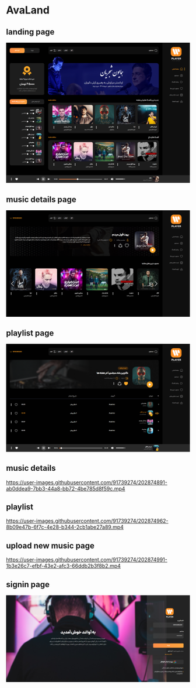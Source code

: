 # AvaLand



## landing page
<img src="Avaland front-end/preview/Avaland landing.png">

## music details page
<img src="Avaland front-end/preview/music details.png">

## playlist page
<img src="Avaland front-end/preview/playlsit.png">

## music details
https://user-images.githubusercontent.com/91739274/202874891-ab0ddea9-7bb3-44a8-bb72-4be785d8f59c.mp4

## playlist
https://user-images.githubusercontent.com/91739274/202874962-8b09e47b-6f7c-4e28-b344-2cb1abe27a89.mp4

## upload new music page
https://user-images.githubusercontent.com/91739274/202874991-1b3e26c7-efbf-43e2-afc3-66ddb2b3f8b2.mp4

## signin page
<img src="Avaland front-end/preview/Avaland login page.png">
